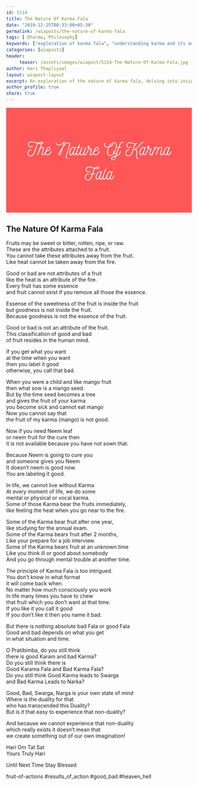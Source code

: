 ```yaml
--- 
id: 5114 
title: The Nature Of Karma Fala
date: "2019-12-25T08:33:00+05:30"
permalink: /wiaposts/the-nature-of-karma-fala
tags: [ Dharma, Philosophy]    
keywords: ["exploration of karma fala", "understanding karma and its outcomes", "poetic insights on karma and dharma", "philosophy of karma and its implications", "exploring karma in philosophical context"]  
categories: [wiaposts] 
header:
     teaser: /assets/images/wiapost/5114-The-Nature-Of-Karma-Fala.jpg
author: Hari Thapliyaal 
layout: wiapost-layout
excerpt: An exploration of the nature of karma fala, delving into insights on karma and its outcomes.  
author_profile: true 
share: true 
---
```


![The Nature Of Karma Fala](/assets/images/wiapost/5114-The-Nature-Of-Karma-Fala.jpg)      
   
## The Nature Of Karma Fala   
    
Fruits may be sweet or bitter, rotten, ripe, or raw.     
These are the attributes attached to a fruit.     
You cannot take these attributes away from the fruit.     
Like heat cannot be taken away from the fire.    
    
Good or bad are not attributes of a fruit     
like the heat is an attribute of the fire.     
Every fruit has some essence     
and fruit cannot exist if you remove all those the essence.    
    
Essense of the sweetness of the fruit is inside the fruit     
but goodness is not inside the fruit.     
Because goodness is not the essence of the fruit.    
    
Good or bad is not an attribute of the fruit.     
This classification of good and bad     
of fruit resides in the human mind.    
    
If you get what you want     
at the time when you want     
then you label it good     
otherwise, you call that bad.    
    
When you were a child and like mango fruit     
then what sow is a mango seed.     
But by the time seed becomes a tree     
and gives the fruit of your karma     
you become sick and cannot eat mango     
Now you cannot say that     
the fruit of my karma (mango) is not good.    
    
Now if you need Neem leaf     
or neem fruit for the cure then     
it is not available because you have not sown that.    
    
Because Neem is going to cure you     
and someone gives you Neem     
It doesn’t neem is good now.     
You are labeling it good.    
    
In life, we cannot live without Karma     
At every moment of life, we do some     
mental or physical or vocal karma.     
Some of those Karma bear the fruits immediately,     
like feeling the heat when you go near to the fire.    
    
Some of the Karma bear fruit after one year,     
like studying for the annual exam.     
Some of the Karma bears fruit after 2 months,     
Like your prepare for a job interview.     
Some of the Karma bears fruit at an unknown time     
Like you think ill or good about somebody     
And you go through mental trouble at another time.    
    
The principle of Karma Fala is too intrigued.     
You don’t know in what format     
it will come back when.     
No matter how much consciously you work     
In life many times you have to chew     
that fruit which you don’t want at that time.     
If you like it you call it good     
If you don’t like it then you name it bad.    
    
But there is nothing absolute bad Fala or good Fala     
Good and bad depends on what you get     
in what situation and time.    
    
O Pratibimba, do you still think     
there is good Karam and bad Karma?     
Do you still think there is     
Good Karama Fala and Bad Karma Fala?     
Do you still think Good Karma leads to Swarga     
and Bad Karma Leads to Narka?    
    
Good, Bad, Swarga, Narga is your own state of mind     
Where is the duality for that     
who has transcended this Duality?     
But is it that easy to experience that non-duality?    
    
And because we cannot experience that non-duality     
which really exists it doesn’t mean that     
we create something out of our own imagination!    
    
Hari Om Tat Sat     
Yours Truly Hari    
    
Until Next Time Stay Blessed    
    
fruit-of-actions #results_of_action #good_bad #heaven_hell    
